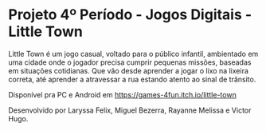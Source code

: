 # Projeto 4º Período - Jogos Digitais - Little Town
 
Little Town é um jogo casual, voltado para o público infantil, ambientado em uma cidade onde o jogador precisa cumprir pequenas missões, baseadas em situações cotidianas. Que vão desde aprender a jogar o lixo na lixeira correta, até aprender a atravessar a rua estando atento ao sinal de trânsito. 

Disponível pra PC e Android em https://games-4fun.itch.io/little-town

Desenvolvido por Laryssa Felix, Miguel Bezerra, Rayanne Melissa e Victor Hugo.
